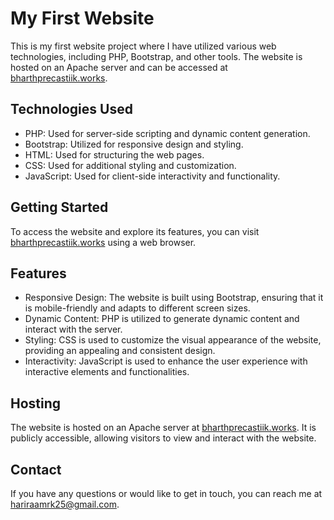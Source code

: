 # My First Website

This is my first website project where I have utilized various web technologies, including PHP, Bootstrap, and other tools. The website is hosted on an Apache server and can be accessed at [bharthprecastiik.works](http://bharthprecastiik.works).

## Technologies Used

- PHP: Used for server-side scripting and dynamic content generation.
- Bootstrap: Utilized for responsive design and styling.
- HTML: Used for structuring the web pages.
- CSS: Used for additional styling and customization.
- JavaScript: Used for client-side interactivity and functionality.

## Getting Started

To access the website and explore its features, you can visit [bharthprecastiik.works](http://bharthprecastiik.works) using a web browser.

## Features

- Responsive Design: The website is built using Bootstrap, ensuring that it is mobile-friendly and adapts to different screen sizes.
- Dynamic Content: PHP is utilized to generate dynamic content and interact with the server.
- Styling: CSS is used to customize the visual appearance of the website, providing an appealing and consistent design.
- Interactivity: JavaScript is used to enhance the user experience with interactive elements and functionalities.

## Hosting
The website is hosted on an Apache server at [bharthprecastiik.works](http://bharthprecastiik.works). It is publicly accessible, allowing visitors to view and interact with the website.
## Contact

If you have any questions or would like to get in touch, you can reach me at [hariraamrk25@gmail.com](mailto:hariraamrk25@gmail.com).
